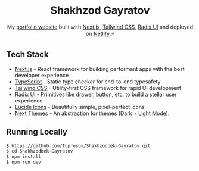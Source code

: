 <h1 align="center">
  Shakhzod Gayratov
</h1>
<p align="center">
  My <a href="https://shakhzod-gayratov.netlify.app/" target="_blank">portfolio website</a> built with <a href="https://nextjs.org" target="_blank">Next.js</a>, <a href="https://tailwindcss.com" target="_blank">Tailwind CSS</a>, <a href="https://www.radix-ui.com" target="_blank">Radix UI</a> and deployed on <a href="https://www.netlify.com/" target="_blank">Netlify</a>.⚡
</p>


## Tech Stack

- [Next.js](https://nextjs.org) - React framework for building performant apps with the best developer experience
- [TypeScript](https://typescriptlang.org) - Static type checker for end-to-end typesafety
- [Tailwind CSS](https://tailwindcss.com) - Utility-first CSS framework for rapid UI development
- [Radix UI](https://www.radix-ui.com/) - Primitives like drawer, button, etc. to build a stellar user experience
- [Lucide Icons](https://lucide.dev) - Beautifully simple, pixel-perfect icons
- [Next Themes](https://github.com/pacocoursey/next-themes) - An abstraction for themes (Dark + Light Mode).

## Running Locally

```bash
$ https://github.com/Tuprosov/Shakhzodbek-Gayratov.git
$ cd Shakhzodbek-Gayratov
$ npm install
$ npm run dev
```
